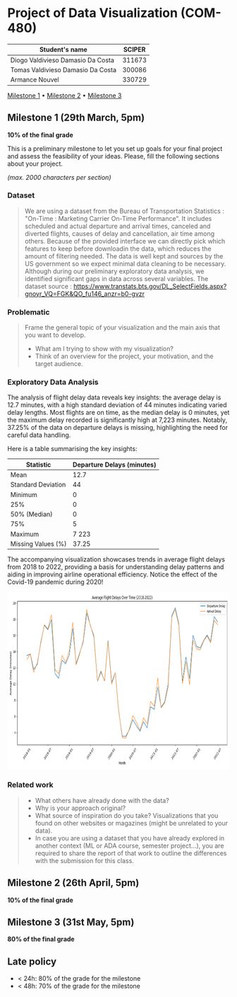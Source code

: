 # Project of Data Visualization (COM-480)

| Student's name | SCIPER |
| -------------- | ------ |
| Diogo Valdivieso Damasio Da Costa | 311673 |
| Tomas Valdivieso Damasio Da Costa | 300086 |
| Armance Nouvel | 330729 |

[Milestone 1](#milestone-1) • [Milestone 2](#milestone-2) • [Milestone 3](#milestone-3)

## Milestone 1 (29th March, 5pm)

**10% of the final grade**

This is a preliminary milestone to let you set up goals for your final project and assess the feasibility of your ideas.
Please, fill the following sections about your project.

*(max. 2000 characters per section)*

### Dataset

> We are using a dataset from the Bureau of Transportation Statistics : "On-Time : Marketing Carrier On-Time Performance". It includes scheduled and actual departure and arrival times, canceled and diverted flights, causes of delay and cancellation, air time among others. Because of the provided interface we can directly pick which features to keep before downloadin the data, which reduces the amount of filtering needed. The data is well kept and sources by the US government so we expect minimal data cleaning to be necessary. Although during our preliminary exploratory data analysis, we identified significant gaps in data across several variables.
> The dataset source : https://www.transtats.bts.gov/DL_SelectFields.aspx?gnoyr_VQ=FGK&QO_fu146_anzr=b0-gvzr
### Problematic

> Frame the general topic of your visualization and the main axis that you want to develop.
> - What am I trying to show with my visualization?
> - Think of an overview for the project, your motivation, and the target audience.

### Exploratory Data Analysis

The analysis of flight delay data reveals key insights: the average delay is 12.7 minutes, with a high standard deviation of 44 minutes indicating varied delay lengths. Most flights are on time, as the median delay is 0 minutes, yet the maximum delay recorded is significantly high at 7,223 minutes. Notably, 37.25% of the data on departure delays is missing, highlighting the need for careful data handling. 

Here is a table summarising the key insights:


| Statistic                 | Departure Delays (minutes)   | 
|---------------------------|-------------------|
| Mean                      | 12.7           | 
| Standard Deviation        | 44            | 
| Minimum                   | 0                 | 
| 25%                       | 0             | 
| 50% (Median)              | 0            | 
| 75%                       | 5            | 
| Maximum                   | 7 223            | 
| Missing Values (%)        | 37.25            | 


The accompanying visualization showcases trends in average flight delays from 2018 to 2022, providing a basis for understanding delay patterns and aiding in improving airline operational efficiency. Notice the effect of the Covid-19 pandemic during 2020!

<!--<div style="text-align:center; margin-top:-180px; margin-bottom:-180px;">
    <img src="./plots/Average_Flight_Delays_2018-2022.svg" alt="Alt text" width="800" height="800" >
</div> -->

<div style="text-align:center;">
<img src="./plots/Average_Flight_Delays_2018-2022.png" alt="Alt text" width="800" height="400" >
</div>
 

### Related work


> - What others have already done with the data?
> - Why is your approach original?
> - What source of inspiration do you take? Visualizations that you found on other websites or magazines (might be unrelated to your data).
> - In case you are using a dataset that you have already explored in another context (ML or ADA course, semester project...), you are required to share the report of that work to outline the differences with the submission for this class.

## Milestone 2 (26th April, 5pm)

**10% of the final grade**


## Milestone 3 (31st May, 5pm)

**80% of the final grade**


## Late policy

- < 24h: 80% of the grade for the milestone
- < 48h: 70% of the grade for the milestone

